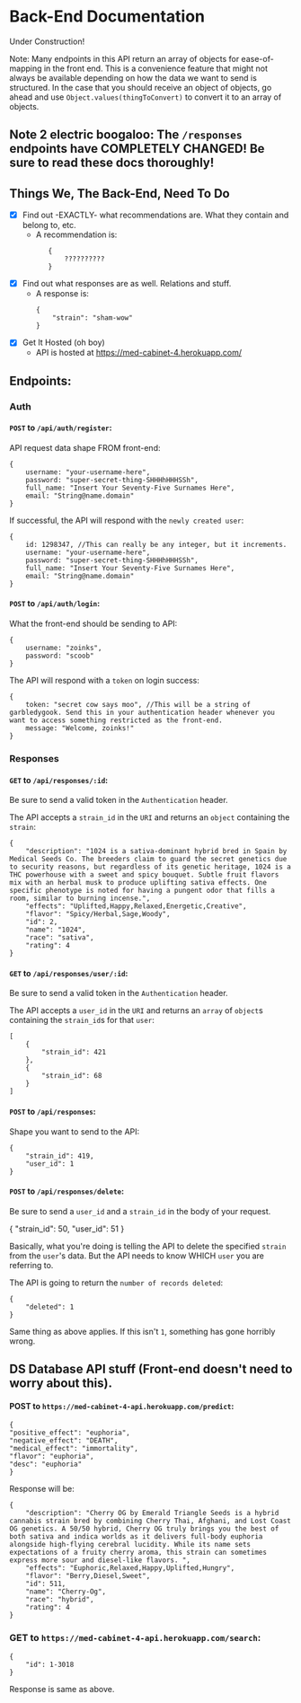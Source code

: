 # Back-End Documentation

Under Construction!

Note: Many endpoints in this API return an array of objects for ease-of-mapping in the front end. This is a convenience feature that might not always be available depending on how the data we want to send is structured. In the case that you should receive an object of objects, go ahead and use `Object.values(thingToConvert)` to convert it to an array of objects.

## Note 2 electric boogaloo: The `/responses` endpoints have COMPLETELY CHANGED! Be sure to read these docs thoroughly!

## Things We, The Back-End, Need To Do

- [x] Find out -EXACTLY- what recommendations are. What they contain and belong to, etc. 
  - A recommendation is: 
     ```
        {
            ??????????
        }
     ```
- [x] Find out what responses are as well. Relations and stuff.
  - A response is: 
    ```
    {
        "strain": "sham-wow"
    }
    ```
- [x] Get It Hosted (oh boy)
  - API is hosted at https://med-cabinet-4.herokuapp.com/

## Endpoints: 

### Auth

#### `POST` to `/api/auth/register`:

API request data shape FROM front-end: 

```
{
    username: "your-username-here",
    password: "super-secret-thing-SHHHhHHHSSh",
    full_name: "Insert Your Seventy-Five Surnames Here",
    email: "String@name.domain"
}
```

If successful, the API will respond with the `newly created user`: 

```
{
    id: 1298347, //This can really be any integer, but it increments.
    username: "your-username-here",
    password: "super-secret-thing-SHHHhHHHSSh",
    full_name: "Insert Your Seventy-Five Surnames Here",
    email: "String@name.domain"
}
```

#### `POST` to `/api/auth/login`:

What the front-end should be sending to API: 

```
{
    username: "zoinks",
    password: "scoob"
}
```

The API will respond with a `token` on login success: 

```
{
    token: "secret cow says moo", //This will be a string of garbledygook. Send this in your authentication header whenever you want to access something restricted as the front-end.
    message: "Welcome, zoinks!"
}
```

### Responses

#### `GET` to `/api/responses/:id`: 

Be sure to send a valid token in the `Authentication` header.

The API accepts a `strain_id` in the `URI` and returns an `object` containing the `strain`: 

```
{
    "description": "1024 is a sativa-dominant hybrid bred in Spain by Medical Seeds Co. The breeders claim to guard the secret genetics due to security reasons, but regardless of its genetic heritage, 1024 is a THC powerhouse with a sweet and spicy bouquet. Subtle fruit flavors mix with an herbal musk to produce uplifting sativa effects. One specific phenotype is noted for having a pungent odor that fills a room, similar to burning incense.",
    "effects": "Uplifted,Happy,Relaxed,Energetic,Creative",
    "flavor": "Spicy/Herbal,Sage,Woody",
    "id": 2,
    "name": "1024",
    "race": "sativa",
    "rating": 4
}
```

#### `GET` to `/api/responses/user/:id`: 

Be sure to send a valid token in the `Authentication` header.

The API accepts a `user_id` in the `URI` and returns an `array` of `object`s containing the `strain_id`s for that `user`: 

```
[
    {
        "strain_id": 421
    },
    {
        "strain_id": 68
    }
]
```

#### `POST` to `/api/responses`:

Shape you want to send to the API: 
```
{
    "strain_id": 419,
    "user_id": 1 
}
```

#### `POST` to `/api/responses/delete`:

Be sure to send a `user_id` and a `strain_id` in the body of your request.

{
    "strain_id": 50,
    "user_id": 51 
}

Basically, what you're doing is telling the API to delete the specified `strain` from the `user`'s data. But the API needs to know WHICH `user` you are referring to.

The API is going to return the `number of records deleted`:

```
{
    "deleted": 1
}
```

Same thing as above applies. If this isn't `1`, something has gone horribly wrong.


## DS Database API stuff (Front-end doesn't need to worry about this).

#### POST to `https://med-cabinet-4-api.herokuapp.com/predict`:
```
{
"positive_effect": "euphoria",
"negative_effect": "DEATH",
"medical_effect": "immortality",
"flavor": "euphoria",
"desc": "euphoria"
}
```

Response will be: 

```
{
    "description": "Cherry OG by Emerald Triangle Seeds is a hybrid cannabis strain bred by combining Cherry Thai, Afghani, and Lost Coast OG genetics. A 50/50 hybrid, Cherry OG truly brings you the best of both sativa and indica worlds as it delivers full-body euphoria alongside high-flying cerebral lucidity. While its name sets expectations of a fruity cherry aroma, this strain can sometimes express more sour and diesel-like flavors. ",
    "effects": "Euphoric,Relaxed,Happy,Uplifted,Hungry",
    "flavor": "Berry,Diesel,Sweet",
    "id": 511,
    "name": "Cherry-Og",
    "race": "hybrid",
    "rating": 4
}
```

### GET to `https://med-cabinet-4-api.herokuapp.com/search`:

```
{
    "id": 1-3018
}
```

Response is same as above.